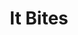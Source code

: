 ---
title: "It Bites"
summary: "It Bites are an English progressive rock and pop fusion band, formed in Egremont, Cumbria, in 1982 and best known for their 1986 single \"Calling All the Heroes\", which gained them a Top 10 UK Singles Chart hit. Initially fronted by Francis Dunnery, the band split in 1990, eventually returning in 2006 with new frontman John Mitchell."
image: "it-bites.jpg"
apple_music_artist_url: "https://music.apple.com/gb/artist/it-bites/17427643"
wikipedia_url: "https://en.wikipedia.org/wiki/It_Bites"
---